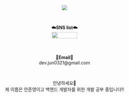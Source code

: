 <p align = "center">
<img src="https://capsule-render.vercel.app/api?type=waving&color=auto&height=300&section=header&text=Hello!&fontSize=70" />
</p>
<br>

<p align="center">
    <Strong>☁️SNS list☁️</Strong><br>
<a href="https://velog.io/@jun0321" target="_blank"><img src="https://img.shields.io/badge/velog-20C997?style=for-the-badge&logo=velog&logoColor=white" style="width: 80px; height: 20px;"></a>

</a>
    <br>
    <br>
<br><br>
<Strong>📧Email📧</Strong><br>dev.jun0321@gmail.com<br>
</p>
<br>
<p align="center">
안녕하세요👐<br>
제 이름은 안준영이고 백엔드 개발자를 위한 개발 공부 중입니다!!<br>
<br>
</p>
